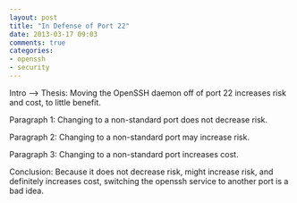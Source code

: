 ```yaml
---
layout: post
title: "In Defense of Port 22"
date: 2013-03-17 09:03
comments: true
categories: 
- openssh
- security
---
```


Intro --> Thesis: Moving the OpenSSH daemon off of port 22 increases risk and cost, to little benefit.

Paragraph 1: Changing to a non-standard port does not decrease risk.

Paragraph 2: Changing to a non-standard port may increase risk.

Paragraph 3: Changing to a non-standard port increases cost.

Conclusion: Because it does not decrease risk, might increase risk, and definitely increases cost, switching the openssh service to another port is a bad idea.
